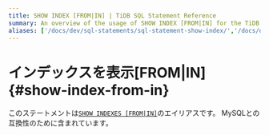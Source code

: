 ```yaml
---
title: SHOW INDEX [FROM|IN] | TiDB SQL Statement Reference
summary: An overview of the usage of SHOW INDEX [FROM|IN] for the TiDB database.
aliases: ['/docs/dev/sql-statements/sql-statement-show-index/','/docs/dev/reference/sql/statements/show-index/']
---
```


# インデックスを表示[FROM|IN] {#show-index-from-in}

このステートメントは[`SHOW INDEXES [FROM|IN]`](/sql-statements/sql-statement-show-indexes.md)のエイリアスです。 MySQLとの互換性のために含まれています。

